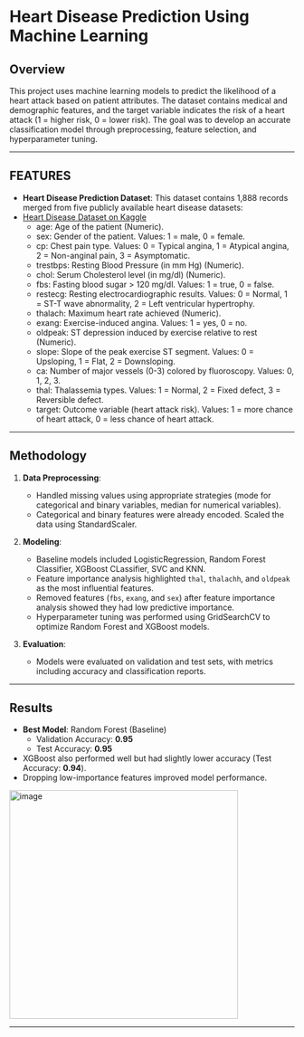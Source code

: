 # Heart Disease Prediction Using Machine Learning

## Overview
This project uses machine learning models to predict the likelihood of a heart attack based on patient attributes. 
The dataset contains medical and demographic features, and the target variable indicates the risk of a heart attack 
(1 = higher risk, 0 = lower risk). The goal was to develop an accurate classification model through preprocessing, feature selection, and hyperparameter tuning.

---

## FEATURES
- **Heart Disease Prediction Dataset**: This dataset contains 1,888 records merged from five publicly available heart disease datasets:
- [Heart Disease Dataset on Kaggle]([https://www.kaggle.com/path-to-dataset](https://www.kaggle.com/datasets/mfarhaannazirkhan/heart-dataset/data))
  - age: Age of the patient (Numeric).
  - sex: Gender of the patient. Values: 1 = male, 0 = female.
  - cp: Chest pain type. Values: 0 = Typical angina, 1 = Atypical angina, 2 = Non-anginal pain, 3 = Asymptomatic.
  - trestbps: Resting Blood Pressure (in mm Hg) (Numeric).
  - chol: Serum Cholesterol level (in mg/dl) (Numeric).
  - fbs: Fasting blood sugar > 120 mg/dl. Values: 1 = true, 0 = false.
  - restecg: Resting electrocardiographic results. Values: 0 = Normal, 1 = ST-T wave abnormality, 2 = Left ventricular hypertrophy.
  - thalach: Maximum heart rate achieved (Numeric).
  - exang: Exercise-induced angina. Values: 1 = yes, 0 = no.
  - oldpeak: ST depression induced by exercise relative to rest (Numeric).
  - slope: Slope of the peak exercise ST segment. Values: 0 = Upsloping, 1 = Flat, 2 = Downsloping.
  - ca: Number of major vessels (0-3) colored by fluoroscopy. Values: 0, 1, 2, 3.
  - thal: Thalassemia types. Values: 1 = Normal, 2 = Fixed defect, 3 = Reversible defect.
  - target: Outcome variable (heart attack risk). Values: 1 = more chance of heart attack, 0 = less chance of heart attack.

---

## Methodology
1. **Data Preprocessing**:
   - Handled missing values using appropriate strategies (mode for categorical and binary variables, median for numerical variables).
   - Categorical and binary features were already encoded. Scaled the data using StandardScaler.

2. **Modeling**:
   - Baseline models included LogisticRegression, Random Forest Classifier, XGBoost CLassifier, SVC and KNN.
   - Feature importance analysis highlighted `thal`, `thalachh`, and `oldpeak` as the most influential features.
   - Removed features (`fbs`, `exang`, and `sex`) after feature importance analysis showed they had low predictive importance.
   - Hyperparameter tuning was performed using GridSearchCV to optimize Random Forest and XGBoost models.

3. **Evaluation**:
   - Models were evaluated on validation and test sets, with metrics including accuracy and classification reports.

---

## Results
- **Best Model**: Random Forest (Baseline)
  - Validation Accuracy: **0.95**
  - Test Accuracy: **0.95**
- XGBoost also performed well but had slightly lower accuracy (Test Accuracy: **0.94**).
- Dropping low-importance features improved model performance.

<img width="404" alt="image" src="https://github.com/user-attachments/assets/e062b046-4298-4795-bdc6-09f856334219" />


---

